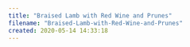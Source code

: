 ```yaml
---
title: "Braised Lamb with Red Wine and Prunes"
filename: "Braised-Lamb-with-Red-Wine-and-Prunes"
created: 2020-05-14 14:33:18
---
```

